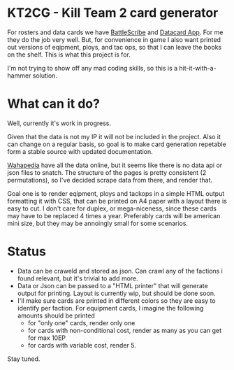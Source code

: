 # KT2CG - Kill Team 2 card generator

For rosters and data cards we have [BattleScribe](https://battlescribe.net/) and [Datacard App](https://datacard.app/). For me they do the job very well. 
But, for convenience in game I also want printed out versions of eqipment, ploys, and tac ops, so that I can leave the books on the shelf. 
This is what this project is for.

I'm not trying to show off any mad coding skills, so this is a hit-it-with-a-hammer solution. 

# What can it do?

Well, currently it's work in progress. 

Given that the data is not my IP it will not be included in the project. 
Also it can change on a regular basis, so goal is to make card generation repetable form a stable source with updated documentation.

[Wahapedia](https://wahapedia.ru/) have all the data online, but it seems like there is no data api or json files to snatch. 
The structure of the pages is pretty consistent (2 permutations), so I've decided scrape data from there, and render that. 

Goal one is to render eqipment, ploys and tackops in a simple HTML output formatting it with CSS, that can be printed on A4 paper with a layout there is easy to cut. 
I don't care for duplex, or mega-niceness, since these cards may have to be replaced 4 times a year.
Preferably cards will be american mini size, but they may be annoingly small for some scenarios.

# Status

- Data can be craweld and stored as json. Can crawl any of the factions i found relevant, but it's trivial to add more.
- Data or Json can be passed to a "HTML printer" that will generate output for printing. Layout is currently wip, but should be done soon. 
- I'll make sure cards are printed in different colors so they are easy to identify per faction. For equipment cards, I imagine the following amounts should be printed
  - for "only one" cards, render only one
  - for cards with non-conditional cost, render as many as you can get for max 10EP
  - for cards with variable cost, render 5. 


Stay tuned. 

